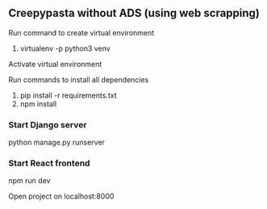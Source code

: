 ## Creepypasta without ADS (using web scrapping)

Run command to create virtual environment

1. virtualenv -p python3 venv

Activate virtual environment

Run commands to install all dependencies

1. pip install -r requirements.txt
2. npm install

### Start Django server

python manage.py runserver

### Start React frontend

npm run dev

Open project on localhost:8000
